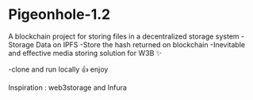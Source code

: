 # Pigeonhole-1.2
A blockchain project for storing files in a decentralized storage system
-Storage Data on IPFS
-Store the hash returned on blockchain
-Inevitable and effective media storing solution for W3B ✨


-clone and run locally 👍 enjoy

Inspiration : web3storage and Infura

